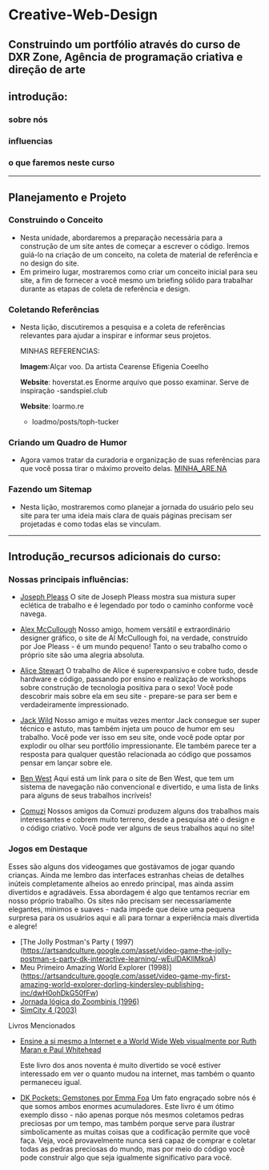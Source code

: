
# Creative-Web-Design
Construindo um portfólio através do curso de DXR Zone, Agência de programação criativa e direção de arte
---
## introdução:
  ### sobre nós
  ### influencias
  ### o que faremos neste curso

---
## Planejamento e Projeto
  ### Construindo o Conceito
  - Nesta unidade, abordaremos a preparação necessária para a construção de um site antes de começar a escrever o código. Iremos guiá-lo na criação de um conceito, na coleta de material de referência e no design do site.
  - Em primeiro lugar, mostraremos como criar um conceito inicial para seu site, a fim de fornecer a você mesmo um briefing sólido para trabalhar durante as etapas de coleta de referência e design.
  ### Coletando Referências
  - Nesta lição, discutiremos a pesquisa e a coleta de referências relevantes para ajudar a inspirar e informar seus projetos.
      
       MINHAS REFERENCIAS:
    
       **Imagem**:Alçar voo. Da artista Cearense Efigenia Coeelho
    
       **Website**: hoverstat.es Enorme arquivo que posso examinar. Serve de inspiração 
      -sandspiel.club
          
       **Website**: loarmo.re
      - loadmo/posts/toph-tucker
   
        
  ### Criando um Quadro de Humor
  - Agora vamos tratar da curadoria e organização de suas referências para que você possa tirar o máximo proveito delas.
      [MINHA_ARE.NA](https://www.are.na/janaina-madeira-tannus-teixeira/website-references-ci2_lbioijw?fromOnboarding=true)

  ### Fazendo um Sitemap
  - Nesta lição, mostraremos como planejar a jornada do usuário pelo seu site para ter uma ideia mais clara de quais páginas precisam ser projetadas e como todas elas se vinculam.







---

## Introdução_recursos adicionais do curso:

### Nossas principais influências:
- [Joseph Pleass](https://josephpleass.com/)
O site de Joseph Pleass mostra sua mistura super eclética de trabalho e é legendado por todo o caminho conforme você navega.

- [Alex McCullough](https://www.alexmccullough.co.uk/)
Nosso amigo, homem versátil e extraordinário designer gráfico, o site de Al McCullough foi, na verdade, construído por Joe Pleass - é um mundo pequeno! Tanto o seu trabalho como o próprio site são uma alegria absoluta.

- [Alice Stewart](https://alicestew.art/)
O trabalho de Alice é superexpansivo e cobre tudo, desde hardware e código, passando por ensino e realização de workshops sobre construção de tecnologia positiva para o sexo! Você pode descobrir mais sobre ela em seu site - prepare-se para ser bem e verdadeiramente impressionado.

- [Jack Wild](https://isjackwild.com/)
Nosso amigo e muitas vezes mentor Jack consegue ser super técnico e astuto, mas também injeta um pouco de humor em seu trabalho. Você pode ver isso em seu site, onde você pode optar por explodir ou olhar seu portfólio impressionante. Ele também parece ter a resposta para qualquer questão relacionada ao código que possamos pensar em lançar sobre ele.

- [Ben West](http://bewe.me/)
Aqui está um link para o site de Ben West, que tem um sistema de navegação não convencional e divertido, e uma lista de links para alguns de seus trabalhos incríveis!

- [Comuzi](https://www.comuzi.xyz/)
Nossos amigos da Comuzi produzem alguns dos trabalhos mais interessantes e cobrem muito terreno, desde a pesquisa até o design e o código criativo. Você pode ver alguns de seus trabalhos aqui no site!

### Jogos em Destaque

  Esses são alguns dos videogames que gostávamos de jogar quando crianças. Ainda me lembro das interfaces estranhas cheias de detalhes inúteis completamente alheios ao enredo principal, mas ainda assim divertidos e agradáveis. Essa abordagem é algo que tentamos recriar em nosso próprio trabalho. Os sites não precisam ser necessariamente elegantes, mínimos e suaves - nada impede que deixe uma pequena surpresa para os usuários aqui e ali para tornar a experiência mais divertida e alegre!

- [The Jolly Postman's Party ( 1997) (https://artsandculture.google.com/asset/video-game-the-jolly-postman-s-party-dk-interactive-learning/-wEulDAKIlMkoA)
- Meu Primeiro Amazing World Explorer (1998)](https://artsandculture.google.com/asset/video-game-my-first-amazing-world-explorer-dorling-kindersley-publishing-inc/dwH0ohDkG50fFw)
- [Jornada lógica do Zoombinis (1996)](https://artsandculture.google.com/entity/logical-journey-of-the-zoombinis/m02096l)
- [SimCity 4 (2003)](https://artsandculture.google.com/asset/video-game-simcity-4-deluxe-edition/pwEDt7QOd0YYMw)

Livros Mencionados
- [Ensine a si mesmo a Internet e a World Wide Web visualmente por Ruth Maran e Paul Whitehead](https://www.goodreads.com/book/show/1242702.Teach_Yourself_the_Internet_and_World_Wide_Web_Visually)
  
  Este livro dos anos noventa é muito divertido se você estiver interessado em ver o quanto mudou na internet, mas também o quanto permaneceu igual.

- [DK Pockets: Gemstones por Emma Foa](https://www.goodreads.com/book/show/318952.DK_Pockets)
  Um fato engraçado sobre nós é que somos ambos enormes acumuladores. Este livro é um ótimo exemplo disso - não apenas porque nós mesmos coletamos pedras preciosas por um tempo, mas também porque serve para ilustrar simbolicamente as muitas coisas que a codificação permite que você faça. Veja, você provavelmente nunca será capaz de comprar e coletar todas as pedras preciosas do mundo, mas por meio do código você pode construir algo que seja igualmente significativo para você.
